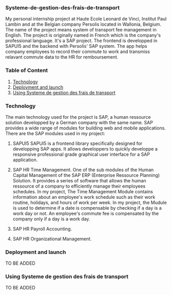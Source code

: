 ### Systeme-de-gestion-des-frais-de-transport
My personal internship project at Haute Ecole Leonard de Vinci, Institut Paul Lambin and at the Belgian company Persolis located in Wallonia, Belgium. The name of the project means system of transport fee management in English. The project is originally named in French which is the company's professional language. It's a SAP project. The frontend is developped in SAPUI5 and the backend with Persolis' SAP system. The app helps company employees to record their commute to work and transmiss relavant commute data to the HR for remboursement. 

### Table of Content
1. [Technology](#Technology)
2. [Deployment and launch](#Deployment-and-launch)
3. [Using Systeme de gestion des frais de transport](#Using-Systeme-de-gestion-des-frais-de-transport)

### Technology
The main technology used for the project is SAP, a human ressource solution developped by a German company with the same name. SAP provides a wide range of modules for building web and mobile applications. There are the SAP modules used in my project: 

1. SAPUI5
SAPUI5 is a frontend library specifically designed for developping SAP apps. It allows developpers to quickly developpe a responsive professional grade graphical user interface for a SAP application.

2. SAP HR Time Management.
One of the sub modules of the Human Capital Management of the SAP ERP (Enterprise Ressource Planning) Solution. It provides a series of software that allows the human ressource of a company to efficiently manage their employees schedules. In my project, The Time Management Module contains information about an employee's work schedule such as their work routine, holidays, and hours of work per week. In my project, the Mudule is used to determine if a date is compensable by checking if a day is a work day or not. An employee's commute fee is compensated by the company only if a day is a work day. 

3. SAP HR Payroll Accounting.

4. SAP HR Organizational Management.

### Deployment and launch
TO BE ADDED

### Using Systeme de gestion des frais de transport
TO BE ADDED



